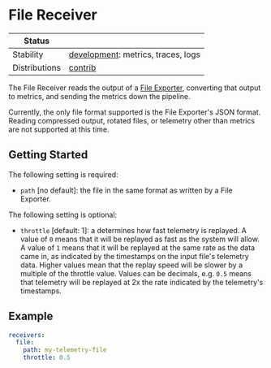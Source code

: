# File Receiver

<!-- status autogenerated section -->
| Status        |           |
| ------------- |-----------|
| Stability     | [development]: metrics, traces, logs   |
| Distributions | [contrib] |

[development]: https://github.com/open-telemetry/opentelemetry-collector#development
[contrib]: https://github.com/open-telemetry/opentelemetry-collector-releases/tree/main/distributions/otelcol-contrib
<!-- end autogenerated section -->

The File Receiver reads the output of a
[File Exporter](https://github.com/open-telemetry/opentelemetry-collector-contrib/tree/main/exporter/fileexporter),
converting that output to metrics, and sending the metrics down the pipeline.

Currently, the only file format supported is the File Exporter's JSON format. Reading compressed output, rotated files,
or telemetry other than metrics are not supported at this time.

## Getting Started

The following setting is required:

- `path` [no default]: the file in the same format as written by a File Exporter.

The following setting is optional:

- `throttle` [default: 1]: a determines how fast telemetry is replayed. A value of `0` means
  that it will be replayed as fast as the system will allow. A value of `1` means that it will
  be replayed at the same rate as the data came in, as indicated by the timestamps on the
  input file's telemetry data. Higher values mean that the replay speed will be slower by a
  multiple of the throttle value. Values can be decimals, e.g. `0.5` means that telemetry will be
  replayed at 2x the rate indicated by the telemetry's timestamps.

## Example

```yaml
receivers:
  file:
    path: my-telemetry-file
    throttle: 0.5
```

